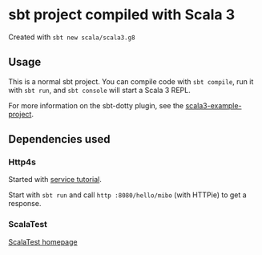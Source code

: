 # sbt project compiled with Scala 3

Created with `sbt new scala/scala3.g8`

## Usage

This is a normal sbt project. You can compile code with `sbt compile`, run it with `sbt run`, and `sbt console` will start a Scala 3 REPL.

For more information on the sbt-dotty plugin, see the
[scala3-example-project](https://github.com/scala/scala3-example-project/blob/main/README.md).

## Dependencies used

### Http4s

Started with [service tutorial](https://http4s.org/v0.23/service/).

Start with `sbt run` and call `http :8080/hello/mibo` (with HTTPie) to get a response.

### ScalaTest

[ScalaTest homepage](https://www.scalatest.org)